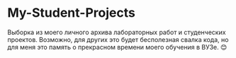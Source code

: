 # My-Student-Projects
Выборка из моего личного архива лабораторных работ и студенческих проектов. Возможно, для других это будет бесполезная свалка кода, но для меня это память о прекрасном времени моего обучения в ВУЗе. 😊
